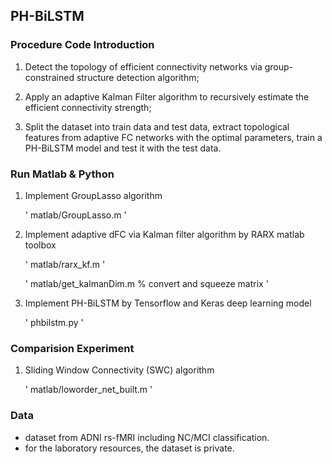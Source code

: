 ## PH-BiLSTM

### Procedure Code Introduction
1. Detect the topology of efficient connectivity networks via group-constrained structure detection algorithm;

2. Apply an adaptive Kalman Filter algorithm to recursively estimate the efficient connectivity strength; 

3. Split the dataset into train data and test data, extract topological features from adaptive FC networks with the optimal parameters, train a PH-BiLSTM model and test it with the test data. 


### Run Matlab & Python
1. Implement GroupLasso algorithm

	' matlab/GroupLasso.m '  
	
2. Implement adaptive dFC via Kalman filter algorithm by RARX matlab toolbox

	' matlab/rarx_kf.m '
	
	' matlab/get_kalmanDim.m     % convert and squeeze matrix '

3. Implement PH-BiLSTM by Tensorflow and Keras deep learning model

	' phbilstm.py '
	

### Comparision Experiment
1. Sliding Window Connectivity (SWC) algorithm
	
	' matlab/loworder_net_built.m '

### Data

+ dataset from ADNI rs-fMRI including NC/MCI classification.
+ for the laboratory resources, the dataset is private.
